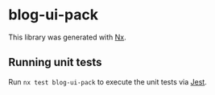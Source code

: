 # blog-ui-pack

This library was generated with [Nx](https://nx.dev).

## Running unit tests

Run `nx test blog-ui-pack` to execute the unit tests via [Jest](https://jestjs.io).
